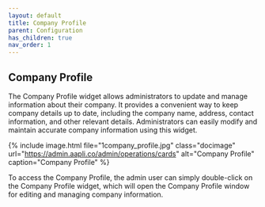 ```yaml
---
layout: default
title: Company Profile
parent: Configuration
has_children: true
nav_order: 1
---
```


## Company Profile

The Company Profile widget allows administrators to update and manage information about their company. It provides a convenient way to keep company details up to date, including the company name, address, contact information, and other relevant details. Administrators can easily modify and maintain accurate company information using this widget.

{% include image.html file="1company_profile.jpg" class="docimage" url="https://admin.aapli.co/admin/operations/cards" alt="Company Profile" caption="Company Profile" %}

To access the Company Profile, the admin user can simply double-click on the Company Profile widget, which will open the Company Profile window for editing and managing company information.